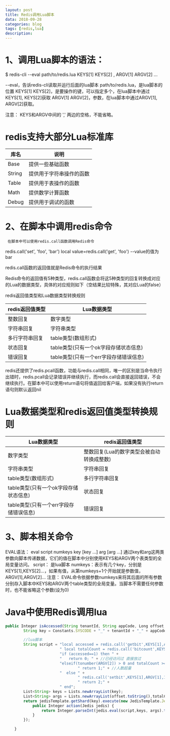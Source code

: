 ```yaml
---
layout: post
title: Redis调用Lua脚本
data: 2018-09-28
categories: blog
tags: [redis,lua]
description: 
---
```

# 1、调用Lua脚本的语法：

  $ redis-cli --eval path/to/redis.lua KEYS[1] KEYS[2] , ARGV[1] ARGV[2] ...

  --eval，告诉redis-cli读取并运行后面的lua脚本
   path/to/redis.lua，是lua脚本的位置
   KEYS[1] KEYS[2]，是要操作的键，可以指定多个，在lua脚本中通过KEYS[1], KEYS[2]获取
   ARGV[1] ARGV[2]，参数，在lua脚本中通过ARGV[1], ARGV[2]获取。

  注意： KEYS和ARGV中间的 ',' 两边的空格，不能省略。

# redis支持大部分Lua标准库

| 库名 |	说明 |
| ------ | ------ |
| Base |	提供一些基础函数 |
| String |	提供用于字符串操作的函数 |
| Table |	提供用于表操作的函数 |
| Math |	提供数学计算函数 |
| Debug |	提供用于调试的函数 |

# 2、在脚本中调用redis命令
     在脚本中可以使用redis.call函数调用Redis命令

redis.call('set', 'foo', 'bar')
local value=redis.call('get', 'foo') --value的值为bar

redis.call函数的返回值就是Redis命令的执行结果

Redis命令的返回值有5种类型，redis.call函数会将这5种类型的回复转换成对应的Lua的数据类型，具体的对应规则如下（空结果比较特殊，其对应Lua的false）

redis返回值类型和Lua数据类型转换规则

| redis返回值类型	| Lua数据类型 |
| ------ | ------ |
| 整数回复	| 数字类型 |
| 字符串回复 |	字符串类型 |
| 多行字符串回复 |	table类型(数组形式) |
| 状态回复 |	table类型(只有一个ok字段存储状态信息) |
| 错误回复 |	table类型(只有一个err字段存储错误信息) |

redis还提供了redis.pcall函数，功能与redis.call相同，唯一的区别是当命令执行出错时，redis.pcall会记录错误并继续执行，而redis.call会直接返回错误，不会继续执行。在脚本中可以使用return语句将值返回给客户端，如果没有执行return语句则默认返回nil

# Lua数据类型和redis返回值类型转换规则

| Lua数据类型	| redis返回值类型 |
| ------ | ------ |
| 数字类型 |	整数回复(Lua的数字类型会被自动转换成整数) |
| 字符串类型 |	字符串回复 |
| table类型(数组形式) |	多行字符串回复 |
| table类型(只有一个ok字段存储状态信息) |	状态回复 |
| table类型(只有一个err字段存储错误信息) |	错误回复 |

# 3、脚本相关命令

EVAL语法： eval script numkeys key [key ...] arg [arg ...]
通过key和arg这两类参数向脚本传递数据，它们的值在脚本中分别使用KEYS和ARGV两个表类型的全局变量访问。
script： 是lua脚本
numkeys：表示有几个key，分别是KEYS[1],KEYS[2]...，如果有值，从第numkeys+1个开始就是参数值，ARGV[1],ARGV[2]...
   注意： EVAL命令依据参数numkeys来将其后面的所有参数分别存入脚本中KEYS和ARGV两个table类型的全局变量。当脚本不需要任何参数时，也不能省略这个参数(设为0)
# Java中使用Redis调用lua

```javascript
public Integer isAccessed(String tenantId, String appCode, Long offset,Integer totalCount) throws BusinessException {
        String key = Constants.SYSCODE + "_" + tenantId + "_" + appCode;

        //lua脚本
        String script = "local accessed = redis.call('getbit',KEYS[1],ARGV[1]);" + //判断是否已经访问过
                        " local totalCount = redis.call('bitcount',KEYS[1]);" +
                        "if (accessed==1) then " +
                        "   return 0; " + //已经访问过 直接放过
                        "elseif(tonumber(ARGV[2]) > 0 and totalCount >= tonumber(ARGV[2])) then " +
                                " return 1;" + //人数超量
                        "  else " +
                                " redis.call('setbit',KEYS[1],ARGV[1],1);" + //人数未超，添加到缓存中
                                " return 2;" +
                        " end";
        List<String> keys = Lists.newArrayList(key);
        List<String> args = Lists.newArrayList(offset.toString(),totalCount.toString());
        return jedisTemplate.getShard(key).execute(new JedisTemplate.JedisAction<Integer>() {
            public Integer action(Jedis jedis) {
                return Integer.parseInt(jedis.eval(script,keys, args).toString());
            }
        });

    }
```
